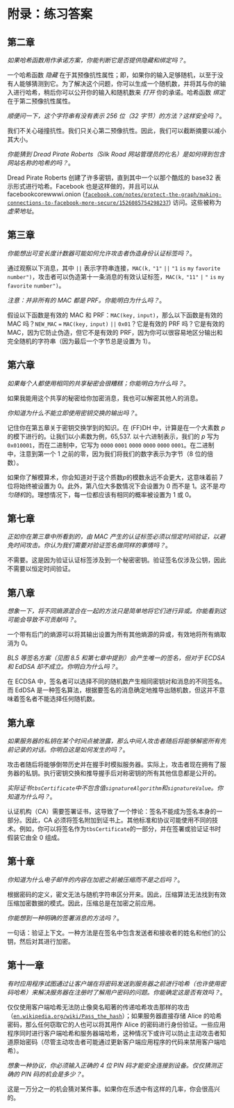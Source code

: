 # 附录：练习答案

## 第二章

*如果哈希函数用作承诺方案，你能判断它是否提供隐藏和绑定吗？*。

一个哈希函数 *隐藏* 在于其预像抗性属性；即，如果你的输入足够随机，以至于没有人能够猜测到它。为了解决这个问题，你可以生成一个随机数，并将其与你的输入进行哈希，稍后你可以公开你的输入和随机数来 *打开* 你的承诺。哈希函数 *绑定* 在于第二预像抗性属性。

*顺便问一下，这个字符串有没有表示 256 位（32 字节）的方法？这样安全吗？*。

我们不关心碰撞抗性。我们只关心第二预像抗性。因此，我们可以截断摘要以减小其大小。

*你能猜到 Dread Pirate Roberts（Silk Road 网站管理员的化名）是如何得到包含网站名称的哈希的吗？*。

Dread Pirate Roberts 创建了许多密钥，直到其中一个以那个酷炫的 base32 表示形式进行哈希。Facebook 也是这样做的，并且可以从 facebookcorewwwi.onion ([`facebook.com/notes/protect-the-graph/making-connections-to-facebook-more-secure/1526085754298237`](https://facebook.com/notes/protect-the-graph/making-connections-to-facebook-more-secure/1526085754298237)) 访问。这些被称为 *虚荣地址*。

## 第三章

*你能想出可变长度计数器可能如何允许攻击者伪造身份认证标签吗？*。

通过观察以下消息，其中 `||` 表示字符串连接，`MAC(k,` `"1"` `||` `"1` `is` `my` `favorite` `number")`，攻击者可以伪造第十一条消息的有效认证标签，`MAC(k,` `"11"` `|` `"` `is` `my` `favorite` `number")`。

*注意：并非所有的 MAC 都是 PRF。你能明白为什么吗？*。

假设以下函数是有效的 MAC 和 PRF：`MAC(key,` `input)`，那么以下函数是有效的 MAC 吗？`NEW_MAC` `=` `MAC(key,` `input)` `||` `0x01`？它是有效的 PRF 吗？它是有效的 MAC，因为它防止伪造，但它不是有效的 PRF，因为你可以很容易地区分输出和完全随机的字符串（因为最后一个字节总是设置为 1）。

## 第六章

*如果每个人都使用相同的共享秘密会很糟糕；你能明白为什么吗？*。

如果我能用这个共享的秘密给你加密消息，我也可以解密其他人的消息。

*你知道为什么不能立即使用密钥交换的输出吗？*。

记住你在第五章关于密钥交换学到的知识。在 (FF)DH 中，计算是在一个大素数 *p* 的模下进行的。让我们以小素数为例，65,537\. 以十六进制表示，我们的 *p* 写为 `0x010001`，而在二进制中，它写为 `0000` `0001` `0000` `0000` `0000` `0001`。在二进制中，注意到第一个 1 之前的零，因为我们将我们的数字表示为字节（8 位的倍数）。

如果你了解模算术，你会知道对于这个质数*p*的模数永远不会更大，这意味着前 7 位将始终被设置为 0。此外，第八位大多数情况下会设置为 0 而不是 1。这不是*均匀随机*的。理想情况下，每一位都应该有相同的概率被设置为 1 或 0。

## 第七章

*正如你在第三章中所看到的，由 MAC 产生的认证标签必须以恒定时间验证，以避免时间攻击。你认为我们需要对验证签名做同样的事情吗？*。

不需要。这是因为验证认证标签涉及到一个秘密密钥。验证签名仅涉及公钥，因此不需要以恒定时间验证。

## 第八章

*想象一下，将不同熵源混合在一起的方法只是简单地将它们进行异或。你能看到这可能会导致不可贡献吗？*。

一个带有后门的熵源可以将其输出设置为所有其他熵源的异或，有效地将所有熵取消为 0。

*BLS 等签名方案（见图 8.5 和第七章中提到）会产生唯一的签名，但对于 ECDSA 和 EdDSA 却不成立。你明白为什么吗？*。

在 ECDSA 中，签名者可以选择不同的随机数产生相同密钥对和消息的不同签名。而 EdDSA 是一种签名算法，根据要签名的消息确定地推导出随机数，但这并不意味着签名者不能选择任何随机数。

## 第九章

*如果服务器的私钥在某个时间点被泄露，那么中间人攻击者随后将能够解密所有先前记录的对话。你明白这是如何发生的吗？*。

攻击者随后将能够倒带历史并在握手时模拟服务器。实际上，攻击者现在拥有了服务器的私钥。执行密钥交换和推导握手后对称密钥的所有其他信息都是公开的。

*实际证书`tbsCertificate`中不包含值`signatureAlgorithm`和`signatureValue`。你知道为什么吗？*。

认证机构（CA）需要签署证书，这导致了一个悖论：签名不能成为签名本身的一部分。因此，CA 必须将签名附加到证书上。其他标准和协议可能使用不同的技术。例如，你可以将签名作为`tbsCertificate`的一部分，并在签署或验证证书时假装它由全 0 组成。

## 第十章

*你知道为什么电子邮件的内容在加密之前被压缩而不是之后吗？*。

根据密码的定义，密文无法与随机字符串区分开来。因此，压缩算法无法找到有效压缩加密数据的模式。因此，压缩总是在加密之前应用。

*你能想到一种明确的签署消息的方法吗？*。

一句话：验证上下文。一种方法是在签名中包含发送者和接收者的姓名和他们的公钥，然后对其进行加密。

## 第十一章

*有时应用程序试图通过让客户端在将密码发送到服务器之前进行哈希（也许使用密码哈希）来解决服务器在注册时了解用户密码的问题。你能确定这是否有效吗？*。

仅仅使用客户端哈希无法防止像臭名昭著的传递哈希攻击那样的攻击（[`en.wikipedia.org/wiki/Pass_the_hash`](https://en.wikipedia.org/wiki/Pass_the_hash)）；如果服务器直接存储 Alice 的哈希密码，那么任何窃取它的人也可以将其用作 Alice 的密码进行身份验证。一些应用程序同时进行客户端哈希和服务器端哈希，这种情况下或许可以防止主动攻击者知道原始密码（尽管主动攻击者可能通过更新客户端应用程序的代码来禁用客户端哈希）。

*想象一种协议，你必须输入正确的 4 位 PIN 码才能安全连接到设备。仅仅猜测正确的 PIN 码的机会是多少？*。

这是一万分之一的机会猜对某件事。如果你在乐透中有这样的几率，你会很高兴的。
